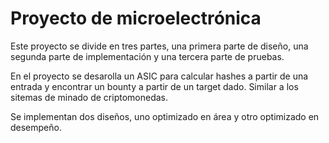 # Proyecto de microelectrónica
Este proyecto se divide en tres partes, una primera parte de diseño, una
segunda parte de implementación y una tercera parte de pruebas. 

En el proyecto se desarolla un ASIC para calcular hashes a partir de una
entrada y encontrar un bounty a partir de un target dado. Similar a los sitemas
de minado de criptomonedas.

Se implementan dos diseños, uno optimizado en área y otro optimizado en
desempeño.
